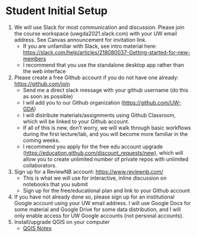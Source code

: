 # Student Initial Setup

1. We will use Slack for most communication and discussion. Please join the course workspace (uwgda2021.slack.com) with your UW email address. See Canvas announcement for invitation link.
    * If you are unfamiliar with Slack, see intro material here: https://slack.com/help/articles/218080037-Getting-started-for-new-members
    * I recommend that you use the standalone desktop app rather than the web interface
1. Please create a free Github account if you do not have one already: https://github.com/join
    * Send me a direct slack message with your github username (do this as soon as possible)
    * I will add you to our Github organization (https://github.com/UW-GDA)
    * I will distribute materials/assignments using Github Classroom, which will be linked to your Github account.
    * If all of this is new, don’t worry, we will walk through basic workflows during the first lecture/lab, and you will become more familiar in the coming weeks.
    * I recommend you apply for the free edu account upgrade (https://education.github.com/discount_requests/new), which will allow you to create unlimited number of private repos with unlimited collaborators.
1. Sign up for a ReviewNB account: https://www.reviewnb.com/
    * This is what we will use for interactive, inline discussion on notebooks that you submit
    * Sign up for the free/educational plan and link to your Github account
1. If you have not already done so, please sign up for an institutional Google account using your UW email address.  I will use Google Docs for some material and Google Drive for some data distribution, and I will only enable access for UW Google accounts (not personal accounts).
1. Install/upgrade QGIS on your computer
    * [QGIS Notes](resources/qgis_notes.md) 
